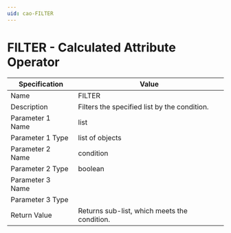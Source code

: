 ```yaml
---
uid: cao-FILTER
---
```


# FILTER - Calculated Attribute Operator

| Specification | Value |
| ---- | ----- |
| Name | FILTER |
| Description | Filters the specified list by the condition. |
| Parameter 1 Name | list |
| Parameter 1 Type | list of objects |
| Parameter 2 Name | condition |
| Parameter 2 Type | boolean |
| Parameter 3 Name |
| Parameter 3 Type | 
| Return Value | Returns sub-list, which meets the condition. |
